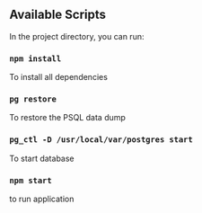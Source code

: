 
## Available Scripts

In the project directory, you can run:

### `npm install`

To install all dependencies

### `pg restore`

To restore the PSQL data dump

### `pg_ctl -D /usr/local/var/postgres start`

To start database

### `npm start`

to run application

